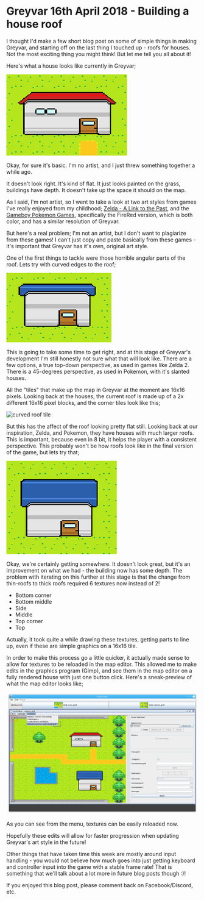 # Greyvar 16th April 2018 - Building a house roof

I thought I'd make a few short blog post on some of simple things in making Greyvar, and starting off on the last thing I touched up - roofs for houses. Not the most exciting thing you might think! But let me tell you all about it!

Here's what a house looks like currently in Greyvar; 

![image](res/img/2018-04-16/1.png)

Okay, for sure it's basic. I'm no artist, and I just threw something together a while ago.

It doesn't look right. It's kind of flat. It just looks painted on the grass, buildings have depth. It doesn't take up the space it should on the map.

As I said, I'm not artist, so I went to take a look at two art styles from games I've really enjoyed from my childhood; [Zelda - A Link to the Past](https://www.zeldadungeon.net/a-link-to-the-past-walkthrough/), and the [Gameboy Pokemon Games](https://en.wikipedia.org/wiki/Pokémon_FireRed_and_LeafGreen), specifically the FireRed version, which is both color, and has a similar resolution of Greyvar.

But here's a real problem; I'm not an artist, but I don't want to plagiarize from these games! I can't just copy and paste basically from these games - it's important that Greyvar has it's own, original art style.

One of the first things to tackle were those horrible angular parts of the roof. Lets try with curved edges to the roof;

![curved roof](res/img/2018-04-16/2.png)

This is going to take some time to get right, and at this stage of Greyvar's development I'm still honestly not sure what that will look like. There are a few options, a true top-down perspective, as used in games like Zelda 2. There is a 45-degrees perspective, as used in Pokemon, with it's slanted houses.


All the "tiles" that make up the map in Greyvar at the moment are 16x16 pixels. Looking back at the houses, the current roof is made up of a 2x different 16x16 pixel blocks, and the corner tiles look like this;

![curved roof tile](res/img/2018-04-16/3.png|width=64)

But this has the affect of the roof looking pretty flat still. Looking back at our inspiration, Zelda, and Pokemon, they have houses with much larger roofs. This is important, because even in 8 bit, it helps the player with a consistent perspective. This probably won't be how roofs look like in the final version of the game, but lets try that; 

![curved roof tile](res/img/2018-04-16/4.png)

Okay, we're certainly getting somewhere. It doesn't look great, but it's an improvement on what we had - the building now has some depth. The problem with iterating on this further at this stage is that the change from thin-roofs to thick roofs required 6 textures now instead of 2!

* Bottom corner
* Bottom middle
* Side
* Middle
* Top corner
* Top 

Actually, it took quite a while drawing these textures, getting parts to line up, even if these are simple graphics on a 16x16 tile. 

In order to make this process go a little quicker, it actually made sense to allow for textures to be reloaded in the map editor. This allowed me to make edits in the graphics program (Gimp), and see them in the map editor on a fully rendered house with just one button click. Here's a sneak-preview of what the map editor looks like;

![curved roof tile](res/img/2018-04-16/5.png)

As you can see from the menu, textures can be easily reloaded now.

Hopefully these edits will allow for faster progression when updating Greyvar's art style in the future!

Other things that have taken time this week are mostly around input handling - you would not believe how much goes into just getting keyboard and controller input into the game with a stable frame rate! That is something that we'll talk about a lot more in future blog posts though :)! 

If you enjoyed this blog post, please comment back on Facebook/Discord, etc. 
